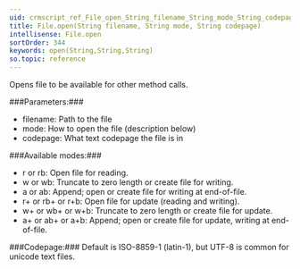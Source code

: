 ```yaml
---
uid: crmscript_ref_File_open_String_filename_String_mode_String_codepage
title: File.open(String filename, String mode, String codepage)
intellisense: File.open
sortOrder: 344
keywords: open(String,String,String)
so.topic: reference
---
```



Opens file to be available for other method calls.




###Parameters:###


 - filename: Path to the file
 - mode: How to open the file (description below)
 - codepage: What text codepage the file is in




###Available modes:###


 - r or rb: Open file for reading.
 - w or wb: Truncate to zero length or create file for writing.
 - a or ab: Append; open or create file for writing at end-of-file.
 - r+ or rb+ or r+b: Open file for update (reading and writing).
 - w+ or wb+ or w+b: Truncate to zero length or create file for update.
 - a+ or ab+ or a+b: Append; open or create file for update, writing at end-of-file.




###Codepage:###
Default is ISO-8859-1 (latin-1), but UTF-8 is common for unicode text files.


